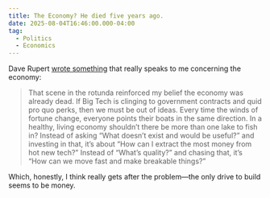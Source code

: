 ```yaml
---
title: The Economy? He died five years ago.
date: 2025-08-04T16:46:00.000-04:00
tag:
  - Politics
  - Economics
---
```

Dave Rupert [wrote something](https://daverupert.com/2025/08/the-economy-he-died-five-years-ago/) that really speaks to me concerning the economy:

> That scene in the rotunda reinforced my belief the economy was already dead. If Big Tech is clinging to government contracts and quid pro quo perks, then we must be out of ideas. Every time the winds of fortune change, everyone points their boats in the same direction. In a healthy, living economy shouldn’t there be more than one lake to fish in? Instead of asking “What doesn’t exist and would be useful?” and investing in that, it’s about “How can I extract the most money from hot new tech?” Instead of “What’s quality?” and chasing that, it’s “How can we move fast and make breakable things?”

Which, honestly, I think really gets after the problem&mdash;the only drive to build seems to be money.
